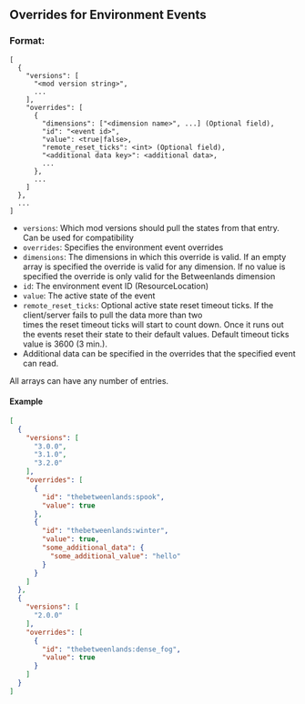 ## Overrides for Environment Events

### Format:

```
[
  {
    "versions": [
      "<mod version string>",
      ...
    ],
    "overrides": [
      {
        "dimensions": ["<dimension name>", ...] (Optional field),
        "id": "<event id>",
        "value": <true|false>,
        "remote_reset_ticks": <int> (Optional field),
        "<additional data key>": <additional data>,
        ...
      },
      ...
    ]
  },
  ...
]
```

* ```versions```: Which mod versions should pull the states from that entry. Can be used for compatibility
* ```overrides```: Specifies the environment event overrides
* ```dimensions```: The dimensions in which this override is valid. If an empty array is specified the override is valid for any dimension. If no value is specified the override is only valid for the Betweenlands dimension
* ```id```: The environment event ID (ResourceLocation)
* ```value```: The active state of the event
* ```remote_reset_ticks```: Optional active state reset timeout ticks. If the client/server fails to pull the data more than two  
times the reset timeout ticks will start to count down. Once it runs out the events reset their state to their default values. Default timeout ticks value is 3600 (3 min.).
* Additional data can be specified in the overrides that the specified event can read.

All arrays can have any number of entries.

#### Example

```Json
[
  {
    "versions": [
      "3.0.0",
      "3.1.0",
      "3.2.0"
    ],
    "overrides": [
      {
        "id": "thebetweenlands:spook",
        "value": true
      },
      {
        "id": "thebetweenlands:winter",
        "value": true,
        "some_additional_data": {
          "some_additional_value": "hello"
        }
      }
    ]
  },
  {
    "versions": [
      "2.0.0"
    ],
    "overrides": [
      {
        "id": "thebetweenlands:dense_fog",
        "value": true
      }
    ]
  }
]
```
